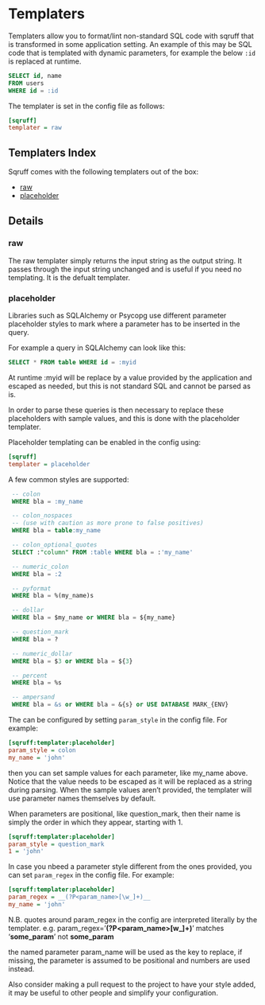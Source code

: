 # Templaters

Templaters allow you to format/lint non-standard SQL code with sqruff that is transformed in some application setting.
An example of this may be SQL code that is templated with dynamic parameters, for example the below `:id` is replaced at
runtime.

```sql
SELECT id, name
FROM users
WHERE id = :id
```

The templater is set in the config file as follows:

```ini
[sqruff]
templater = raw
```

## Templaters Index

Sqruff comes with the following templaters out of the box:

- [raw](raw)
- [placeholder](placeholder)

## Details

### raw

The raw templater simply returns the input string as the output string. It passes through the input string unchanged and is useful if you need no templating. It is the defualt templater.

### placeholder

Libraries such as SQLAlchemy or Psycopg use different parameter placeholder styles to mark where a parameter has to be inserted in the query.

For example a query in SQLAlchemy can look like this:

```sql
SELECT * FROM table WHERE id = :myid
```

At runtime :myid will be replace by a value provided by the application and escaped as needed, but this is not standard SQL and cannot be parsed as is.

In order to parse these queries is then necessary to replace these placeholders with sample values, and this is done with the placeholder templater.

Placeholder templating can be enabled in the config using:

```ini
[sqruff]
templater = placeholder
```

A few common styles are supported:

```sql
 -- colon
 WHERE bla = :my_name

 -- colon_nospaces
 -- (use with caution as more prone to false positives)
 WHERE bla = table:my_name

 -- colon_optional_quotes
 SELECT :"column" FROM :table WHERE bla = :'my_name'

 -- numeric_colon
 WHERE bla = :2

 -- pyformat
 WHERE bla = %(my_name)s

 -- dollar
 WHERE bla = $my_name or WHERE bla = ${my_name}

 -- question_mark
 WHERE bla = ?

 -- numeric_dollar
 WHERE bla = $3 or WHERE bla = ${3}

 -- percent
 WHERE bla = %s

 -- ampersand
 WHERE bla = &s or WHERE bla = &{s} or USE DATABASE MARK_{ENV}
```

The can be configured by setting `param_style` in the config file. For example:

```ini
[sqruff:templater:placeholder]
param_style = colon
my_name = 'john'
```

then you can set sample values for each parameter, like my_name above. Notice that the value needs to be escaped as it will be replaced as a string during parsing. When the sample values aren’t provided, the templater will use parameter names themselves by default.

When parameters are positional, like question_mark, then their name is simply the order in which they appear, starting with 1.

```ini
[sqruff:templater:placeholder]
param_style = question_mark
1 = 'john'
```

In case you nbeed a parameter style different from the ones provided, you can set `param_regex` in the config file. For example:

```ini
[sqruff:templater:placeholder]
param_regex = __(?P<param_name>[\w_]+)__
my_name = 'john'
```

N.B. quotes around param_regex in the config are interpreted literally by the templater. e.g. param_regex=’__(?P<param_name>[w_]+)__’ matches ‘__some_param__’ not __some_param__

the named parameter param_name will be used as the key to replace, if missing, the parameter is assumed to be positional and numbers are used instead.

Also consider making a pull request to the project to have your style added, it may be useful to other people and simplify your configuration.
